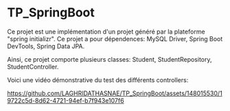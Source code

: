 # TP_SpringBoot

Ce projet est une implémentation d'un projet généré par la plateforme "spring initializr". Ce projet a pour dépendences: MySQL Driver, Spring Boot DevTools, Spring Data JPA.

Ainsi, ce projet comporte plusieurs classes: Student, StudentRepository, StudentController. 


Voici une vidéo démonstrative du test des différents controllers:





https://github.com/LAGHRIDATHASNAE/TP_SpringBoot/assets/148015530/19722c5d-8d62-4721-94ef-b7f943e107f6

